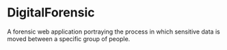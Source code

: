 # DigitalForensic
A forensic web application portraying the process in which sensitive data is moved between a specific group of people.
